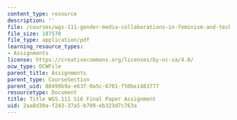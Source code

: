 ```yaml
---
content_type: resource
description: ''
file: /courses/wgs-111-gender-media-collaborations-in-feminism-and-technology-spring-2016/2aa8d30af24337a5b709eb323d7c763a_MITWGS_111S16_FinalPaper.pdf
file_size: 187570
file_type: application/pdf
learning_resource_types:
- Assignments
license: https://creativecommons.org/licenses/by-nc-sa/4.0/
ocw_type: OCWFile
parent_title: Assignments
parent_type: CourseSection
parent_uid: 88499b9a-e63f-0a5c-6701-f50be1483777
resourcetype: Document
title: Title WGS.111 S16 Final Paper Assignment
uid: 2aa8d30a-f243-37a5-b709-eb323d7c763a
---
```

